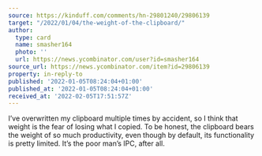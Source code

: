 ```yaml
---
source: https://kinduff.com/comments/hn-29801240/29806139
target: "/2022/01/04/the-weight-of-the-clipboard/"
author:
  type: card
  name: smasher164
  photo: ''
  url: https://news.ycombinator.com/user?id=smasher164
source_url: https://news.ycombinator.com/item?id=29806139
property: in-reply-to
published: '2022-01-05T08:24:04+01:00'
published_at: '2022-01-05T08:24:04+01:00'
received_at: '2022-02-05T17:51:57Z'
---
```


I’ve overwritten my clipboard multiple times by accident, so I think that weight is the fear of losing what I copied. To be honest, the clipboard bears the weight of so much productivity, even though by default, its functionality is pretty limited. It’s the poor man’s IPC, after all.